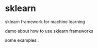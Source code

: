 # sklearn
sklearn framework for machine learning


demo about how to use sklearn frameworks


some examples .
